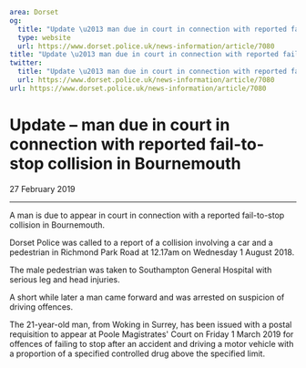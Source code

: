 ```yaml
area: Dorset
og:
  title: "Update \u2013 man due in court in connection with reported fail-to-stop collision in Bournemouth"
  type: website
  url: https://www.dorset.police.uk/news-information/article/7080
title: "Update \u2013 man due in court in connection with reported fail-to-stop collision in Bournemouth |"
twitter:
  title: "Update \u2013 man due in court in connection with reported fail-to-stop collision in Bournemouth"
  url: https://www.dorset.police.uk/news-information/article/7080
url: https://www.dorset.police.uk/news-information/article/7080
```

# Update – man due in court in connection with reported fail-to-stop collision in Bournemouth

27 February 2019

* * *

A man is due to appear in court in connection with a reported fail-to-stop collision in Bournemouth.

Dorset Police was called to a report of a collision involving a car and a pedestrian in Richmond Park Road at 12.17am on Wednesday 1 August 2018.

The male pedestrian was taken to Southampton General Hospital with serious leg and head injuries.

A short while later a man came forward and was arrested on suspicion of driving offences.

The 21-year-old man, from Woking in Surrey, has been issued with a postal requisition to appear at Poole Magistrates' Court on Friday 1 March 2019 for offences of failing to stop after an accident and driving a motor vehicle with a proportion of a specified controlled drug above the specified limit.
